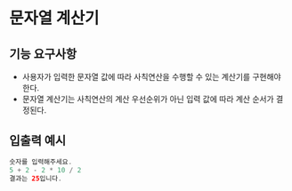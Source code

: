# 문자열 계산기

## 기능 요구사항

- 사용자가 입력한 문자열 값에 따라 사칙연산을 수행할 수 있는 계산기를 구현해야 한다.
- 문자열 계산기는 사칙연산의 계산 우선순위가 아닌 입력 값에 따라 계산 순서가 결정된다.

## 입출력 예시

```java
숫자를 입력해주세요.
5 + 2 - 2 * 10 / 2
결과는 25입니다.
```